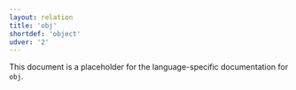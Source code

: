 ```yaml
---
layout: relation
title: 'obj'
shortdef: 'object'
udver: '2'
---
```


This document is a placeholder for the language-specific documentation for `obj`.
